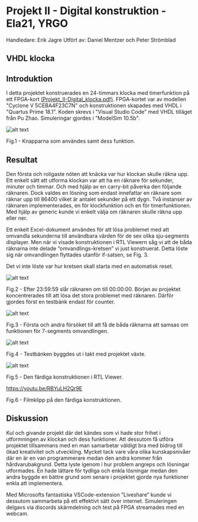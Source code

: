 # Projekt II - Digital konstruktion - Ela21, YRGO

Handledare: Erik Jagre
Utfört av: Daniel Mentzer och Peter Strömblad
            
## VHDL klocka


## Introduktion

I detta projektet konstruerades en 24-timmars klocka med timerfunktion på ett FPGA-kort <a href="https://github.com/peter-strom/VHDL_klocka/blob/main/Projekt_II-Digital_klocka.pdf" target="_blank">(Projekt_II-Digital_klocka.pdf)</a>. FPGA-kortet var av modellen "Cyclone V 5CEBA4F23C7N" och konstruktionen skapades med VHDL i "Quartus Prime 18.1". Koden skrevs i "Visual Studio Code" med VHDL tilläget från Pu Zhao. Simuleringar gjordes i "ModelSim 10.5b".

![alt text](https://github.com/peter-strom/VHDL_klocka/blob/main/fig1.png?raw=true)

Fig.1 - Knapparna som användes samt dess funktion. 

## Resultat

Den första och roligaste nöten att knäcka var hur klockan skulle räkna upp. Ett enkelt sätt att utforma klockan var att ha en räknare för sekunder, minuter och timmar. Och med hjälp av en carry-bit påverka den följande räknaren. Dock valdes en lösning som endast innefattar en räknare som räknar upp till 86400 vilket är antalet sekunder på ett dygn. Två instanser av räknaren implementerades, en för klockfunktion och en för timerfunktionen. Med hjälp av generic kunde vi enkelt välja om räknaren skulle räkna upp eller ner.

Ett enkelt Excel-dokument användes för att lösa problemet med att omvandla sekunderna till användbara värden för de sex olika sju-segments displayer. Men när vi visade konstruktionen i RTL Viewern såg vi att de båda räknarna inte delade “omvandlings-kretsen” vi just konstruerat. Detta löste sig när omvandlingen flyttades utanför if-satsen, se Fig. 3.

Det vi inte löste var hur kretsen skall starta med en automatisk reset.


![alt text](https://github.com/peter-strom/VHDL_klocka/blob/main/fig2.png?raw=true)

Fig.2 - Efter 23:59:59 slår räknaren om till 00:00:00. Början av projektet koncentrerades till att lösa det stora problemet med räknaren. Därför gjordes först en testbänk endast för counter.


![alt text](https://github.com/peter-strom/VHDL_klocka/blob/main/fig3.png?raw=true)

Fig.3 - Första och andra försöket till att få de båda räknarna att samsas om funktionen för 7-segments omvandlingen. 


![alt text](https://github.com/peter-strom/VHDL_klocka/blob/main/fig4.png?raw=true)

Fig.4 - Testbänken byggdes ut i takt med projektet växte. 


![alt text](https://github.com/peter-strom/VHDL_klocka/blob/main/fig5.png?raw=true)

Fig.5 - Den färdiga konstruktionen i RTL Viewer. 


https://youtu.be/RBYuLH2Qr9E

Fig.6 - Filmklipp på den färdiga konstruktionen. 

## Diskussion

Kul och givande projekt där det kändes som vi hade stor frihet i utformningen av klockan och dess funktioner. Att dessutom få utföra projektet tillsammans med en man samarbetar väldigt bra med bidrog till ökad kreativitet och utveckling. Mycket tack vare våra olika kunskapsnivåer där en är en van programmerare medan den andra kommer från hårdvarubakgrund. Detta lyste igenom i hur problem angreps och lösningar utformades. En hade lättare för tydliga och enkla lösningar medan den andra byggde en bättre grund som senare i projektet gjorde nya funktioner enkla att implementera.

Med Microsofts fantastiska VSCode-extension ”Liveshare” kunde vi dessutom sammarbeta på ett effektivt sätt över internet. Simuleringen delgavs via discords skärmdelning och test på FPGA streamades med en webcam.

